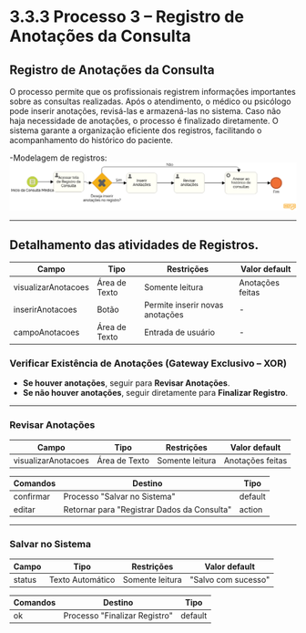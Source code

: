 # 3.3.3 Processo 3 – Registro de Anotações da Consulta

## Registro de Anotações da Consulta  

O processo permite que os profissionais registrem informações importantes sobre as consultas realizadas. Após o atendimento, o médico ou psicólogo pode inserir anotações, revisá-las e armazená-las no sistema. Caso não haja necessidade de anotações, o processo é finalizado diretamente. O sistema garante a organização eficiente dos registros, facilitando o acompanhamento do histórico do paciente.  

-Modelagem de registros:
![Exemplo de um Modelo BPMN do PROCESSO 4](images/modeloRegistro_Consulta.png)  

---

## Detalhamento das atividades de Registros. 

| **Campo**             | **Tipo**       | **Restrições**                   | **Valor default**     |  
|----------------------|---------------|---------------------------------|----------------------|  
| visualizarAnotacoes | Área de Texto  | Somente leitura                 | Anotações feitas    |  
| inserirAnotacoes    | Botão          | Permite inserir novas anotações | - |  
| campoAnotacoes      | Área de Texto  | Entrada de usuário              | - |  


### **Verificar Existência de Anotações (Gateway Exclusivo – XOR)**  

- **Se houver anotações**, seguir para **Revisar Anotações**.  
- **Se não houver anotações**, seguir diretamente para **Finalizar Registro**.  

---

### **Revisar Anotações**  

| **Campo** | **Tipo** | **Restrições** | **Valor default** |
| --- | --- | --- | --- |
| visualizarAnotacoes | Área de Texto | Somente leitura | Anotações feitas |

| **Comandos** | **Destino** | **Tipo** |
| --- | --- | --- |
| confirmar | Processo "Salvar no Sistema" | default |
| editar | Retornar para "Registrar Dados da Consulta" | action |

---

### **Salvar no Sistema**  

| **Campo** | **Tipo** | **Restrições** | **Valor default** |
| --- | --- | --- | --- |
| status | Texto Automático | Somente leitura | "Salvo com sucesso" |

| **Comandos** | **Destino** | **Tipo** |
| --- | --- | --- |
| ok | Processo "Finalizar Registro" | default |
